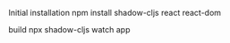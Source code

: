 

Initial installation
    npm install shadow-cljs react react-dom

build
    npx shadow-cljs watch app